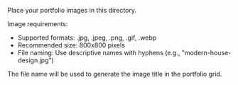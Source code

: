 Place your portfolio images in this directory.

Image requirements:
- Supported formats: .jpg, .jpeg, .png, .gif, .webp
- Recommended size: 800x800 pixels
- File naming: Use descriptive names with hyphens (e.g., "modern-house-design.jpg")

The file name will be used to generate the image title in the portfolio grid.
